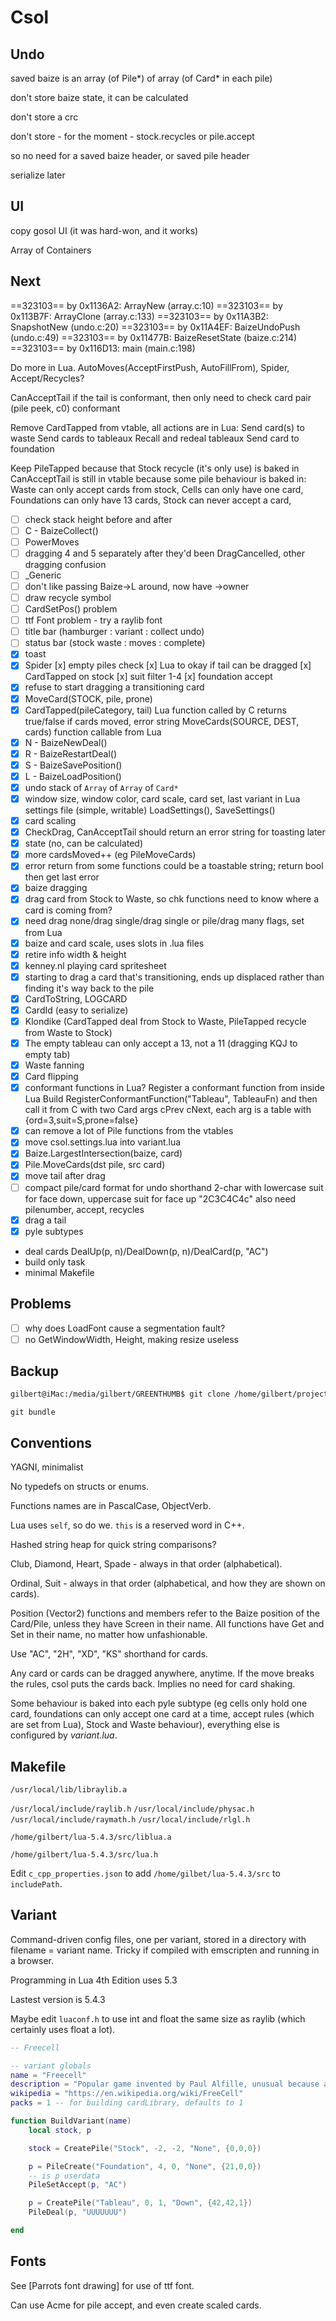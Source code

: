 # Csol

## Undo

saved baize is an array (of Pile*) of array (of Card* in each pile)

don't store baize state, it can be calculated

don't store a crc

don't store - for the moment - stock.recycles or pile.accept

so no need for a saved baize header, or saved pile header

serialize later

## UI

copy gosol UI (it was hard-won, and it works)

Array of Containers

## Next

==323103==    by 0x1136A2: ArrayNew (array.c:10)
==323103==    by 0x113B7F: ArrayClone (array.c:133)
==323103==    by 0x11A3B2: SnapshotNew (undo.c:20)
==323103==    by 0x11A4EF: BaizeUndoPush (undo.c:49)
==323103==    by 0x11477B: BaizeResetState (baize.c:214)
==323103==    by 0x116D13: main (main.c:198)

Do more in Lua. AutoMoves(AcceptFirstPush, AutoFillFrom), Spider, Accept/Recycles?

CanAcceptTail
        if the tail is conformant, then only need to check card pair (pile peek, c0) conformant

Remove CardTapped from vtable, all actions are in Lua:
        Send card(s) to waste
        Send cards to tableaux
        Recall and redeal tableaux
        Send card to foundation

Keep PileTapped because that Stock recycle (it's only use) is baked in
CanAcceptTail is still in vtable because some pile behaviour is baked in:
        Waste can only accept cards from stock,
        Cells can only have one card,
        Foundations can only have 13 cards,
        Stock can never accept a card,

- [ ] check stack height before and after
- [ ] C - BaizeCollect()
- [ ] PowerMoves
- [ ] dragging 4 and 5 separately after they'd been DragCancelled, other dragging confusion
- [ ] _Generic
- [ ] don't like passing Baize->L around, now have ->owner
- [ ] draw recycle symbol
- [ ] CardSetPos() problem
- [ ] ttf Font problem - try a raylib font
- [ ] title bar (hamburger : variant : collect undo)
- [ ] status bar (stock waste : moves : complete)
- [x] toast
- [x] Spider
        [x] empty piles check
        [x] Lua to okay if tail can be dragged
        [x] CardTapped on stock
        [x] suit filter 1-4
        [x] foundation accept
- [x] refuse to start dragging a transitioning card
- [x] MoveCard(STOCK, pile, prone)
- [x] CardTapped(pileCategory, tail)
        Lua function called by C
        returns true/false if cards moved, error string
        MoveCards(SOURCE, DEST, cards) function callable from Lua
- [x] N - BaizeNewDeal()
- [x] R - BaizeRestartDeal()
- [x] S - BaizeSavePosition()
- [x] L - BaizeLoadPosition()
- [x] undo stack of `Array` of `Array` of `Card*`
- [x] window size, window color, card scale, card set, last variant in Lua settings file (simple, writable) LoadSettings(), SaveSettings()
- [x] card scaling
- [x] CheckDrag, CanAcceptTail should return an error string for toasting later
- [x] state (no, can be calculated)
- [x] more cardsMoved++ (eg PileMoveCards)
- [x] error return from some functions could be a toastable string; return bool then get last error
- [x] baize dragging
- [x] drag card from Stock to Waste, so chk functions need to know where a card is coming from?
- [x] need drag none/drag single/drag single or pile/drag many flags, set from Lua
- [x] baize and card scale, uses slots in .lua files
- [x] retire info width & height
- [x] kenney.nl playing card spritesheet
- [x] starting to drag a card that's transitioning, ends up displaced rather than finding it's way back to the pile
- [x] CardToString, LOGCARD
- [x] CardId (easy to serialize)
- [x] Klondike (CardTapped deal from Stock to Waste, PileTapped recycle from Waste to Stock)
- [x] The empty tableau can only accept a 13, not a 11 (dragging KQJ to empty tab)
- [x] Waste fanning
- [x] Card flipping
- [x] conformant functions in Lua? Register a conformant function from inside Lua Build RegisterConformantFunction("Tableau", TableauFn) and then call it from C with two Card args cPrev cNext, each arg is a table with {ord=3,suit=S,prone=false}
- [x] can remove a lot of Pile functions from the vtables
- [x] move csol.settings.lua into variant.lua
- [x] Baize.LargestIntersection(baize, card)
- [x] Pile.MoveCards(dst pile, src card)
- [x] move tail after drag
- [ ] compact pile/card format for undo
        shorthand 2-char with lowercase suit for face down, uppercase suit for face up "2C3C4C4c"
        also need pilenumber, accept, recycles
- [x] drag a tail
- [x] pyle subtypes
- deal cards DealUp(p, n)/DealDown(p, n)/DealCard(p, "AC")
- build only task
- minimal Makefile

## Problems

- [ ] why does LoadFont cause a segmentation fault?
- [ ] no GetWindowWidth, Height, making resize useless

## Backup

```bash
gilbert@iMac:/media/gilbert/GREENTHUMB$ git clone /home/gilbert/projects/csol csol
```

`git bundle`

## Conventions

YAGNI, minimalist

No typedefs on structs or enums.

Functions names are in PascalCase, ObjectVerb.

Lua uses `self`, so do we. `this` is a reserved word in C++.

Hashed string heap for quick string comparisons?

Club, Diamond, Heart, Spade - always in that order (alphabetical).

Ordinal, Suit - always in that order (alphabetical, and how they are shown on cards).

Position (Vector2) functions and members refer to the Baize position of the Card/Pile, unless they have Screen in their name. All functions have Get and Set in their name, no matter how unfashionable.

Use "AC", "2H", "XD", "KS" shorthand for cards.

Any card or cards can be dragged anywhere, anytime. If the move breaks the rules, csol puts the cards back. Implies no need for card shaking.

Some behaviour is baked into each pyle subtype (eg cells only hold one card, foundations can only accept one card at a time, accept rules (which are set from Lua), Stock and Waste behaviour), everything else is configured by *variant.lua*.

## Makefile

`/usr/local/lib/libraylib.a`

`/usr/local/include/raylib.h`
`/usr/local/include/physac.h`
`/usr/local/include/raymath.h`
`/usr/local/include/rlgl.h`

`/home/gilbert/lua-5.4.3/src/liblua.a`

`/home/gilbert/lua-5.4.3/src/lua.h`

Edit `c_cpp_properties.json` to add `/home/gilbet/lua-5.4.3/src` to `includePath`.

## Variant

Command-driven config files, one per variant, stored in a directory with filename = variant name. Tricky if compiled with emscripten and running in a browser.

Programming in Lua 4th Edition uses 5.3

Lastest version is 5.4.3

Maybe edit `luaconf.h` to use int and float the same size as raylib (which certainly uses float a lot).

```lua
-- Freecell

-- variant globals
name = "Freecell"
description = "Popular game invented by Paul Alfille, unusual because almost all deals are winnable."
wikipedia = "https://en.wikipedia.org/wiki/FreeCell"
packs = 1 -- for building cardLibrary, defaults to 1

function BuildVariant(name)
    local stock, p

    stock = CreatePile("Stock", -2, -2, "None", {0,0,0})

    p = PileCreate("Foundation", 4, 0, "None", {21,0,0})
    -- is p userdata
    PileSetAccept(p, "AC")

    p = CreatePile("Tableau", 0, 1, "Down", {42,42,1})
    PileDeal(p, "UUUUUUU")

end
```

## Fonts

See [Parrots font drawing] for use of ttf font.

Can use Acme for pile accept, and even create scaled cards.
